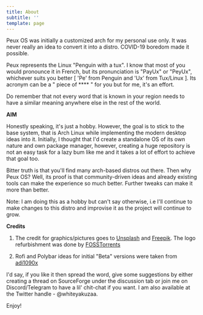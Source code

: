 ```yaml
---
title: About
subtitle: ''
template: page
---
```

Peux OS was initially a customized arch for my personal use only. It was never really an idea to convert it into a distro.  COVID-19 boredom made it possible.

Peux represents the Linux "Penguin with a tux". I know that most of you would pronounce it in French, but its pronunciation is "PayUx" or "PeyUx", whichever suits you better \[ 'Pe' from Penguin and 'Ux' from Tux/Linux ]. Its acronym can be a " piece of \*\*\*\* " for you but for me, it's an effort.

Do remember that not every word that is known in your region needs to have a similar meaning anywhere else in the rest of the world. 

**AIM**

Honestly speaking, it's just a hobby. However, the goal is to stick to the base system, that is Arch Linux while implementing the modern desktop ideas into it.  Initially, I thought that I'd create a standalone OS of its own nature and own package manager, however, creating a huge repository is not an easy task for a lazy bum like me and it takes a lot of effort to achieve that goal too.

Bitter truth is that you'll find many arch-based distros out there. Then why Peux OS? Well, its proof is that community-driven ideas and already existing tools can make the experience so much better. Further tweaks can make it more than better.

Note: I am doing this as a hobby but can't say otherwise, i.e I'll continue to make changes to this distro and improvise it as the project will continue to grow.

**Credits**

1.  The credit for graphics/pictures goes to [Unsplash](https://unsplash.com/) and [Freepik](https://www.freepik.com/). The logo refurbishment was done by [FOSSTorrents](https://fosstorrents.com/)

2.  Rofi and Polybar ideas for initial "Beta" versions were taken from [adi1090x](https://github.com/adi1090x)

I'd say, if you like it then spread the word, give some suggestions by either creating a thread on SourceForge under the discussion tab or join me on Discord/Telegram to have a lil' chit-chat if you want. I am also available at the Twitter handle - @whiteyakuzaa.

Enjoy!
